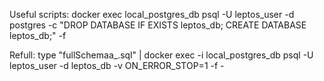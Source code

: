 
Useful scripts:
docker exec local_postgres_db psql -U leptos_user -d postgres -c "DROP DATABASE IF EXISTS leptos_db; CREATE DATABASE leptos_db;" -f


Refull: 
type "fullSchemaa_.sql" | docker exec -i local_postgres_db psql -U leptos_user -d leptos_db -v ON_ERROR_STOP=1 -f -
